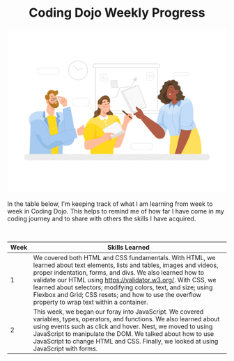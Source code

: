 <h1 align="center">Coding Dojo Weekly Progress</h1>

<p align="center"><img width="600" src="DrawKit_Vector_Illustration_Team_Work_2.png"></p>
In the table below, I'm keeping track of what I am learning from week to week in Coding Dojo. This helps to remind me of how far I have come in my coding journey and to share with others the skills I have acquired.
<p>&nbsp;</p>

Week | Skills Learned
------------ | ------------
1 | We covered both HTML and CSS fundamentals. With HTML, we learned about text elements, lists and tables, images and videos, proper indentation, forms, and divs. We also learned how to validate our HTML using https://validator.w3.org/. With CSS, we learned about selectors; modifying colors, text, and size; using Flexbox and Grid; CSS resets; and how to use the overflow property to wrap text within a container.
2 | This week, we began our foray into JavaScript. We covered variables, types, operators, and functions. We also learned about using events such as click and hover. Nest, we moved to using JavaScript to manipulate the DOM. We talked about how to use JavaScript to change HTML and CSS. Finally, we looked at using JavaScript with forms.
